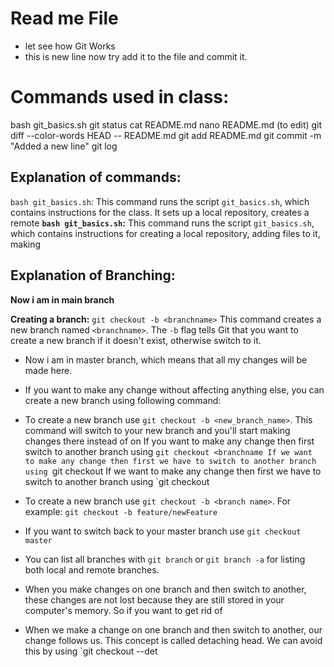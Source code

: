 # Read me File
- let see how Git Works
- this is new line now try add  it to the file and commit  it.

# Commands used in class:
bash git_basics.sh
git status
cat README.md
nano README.md (to edit)
git diff --color-words HEAD -- README.md
git add README.md
git commit -m "Added a new line"
git log

## Explanation of commands:
`bash git_basics.sh`: This command runs the script `git_basics.sh`, which contains instructions for the class. It sets up a local repository, creates a remote
**`bash git_basics.sh`:** This command runs the script `git_basics.sh`, which contains instructions for creating a local repository, adding files to it, making

## Explanation of Branching:

**Now i am in main branch**

**Creating a branch:** `git checkout -b <branchname>`
This command creates a new branch named `<branchname>`. The `-b` flag tells Git that you want to create a new branch if it doesn't exist, otherwise switch to it.

- Now i am in  master branch, which means that all my changes will be made here.
- If you want to make any change without affecting anything else, you can create a new branch using following command:
- To create a new branch use `git checkout -b <new_branch_name>`. This command will switch to your new branch and you'll start making changes there instead of on If you want to make any change then first switch to another branch using `git checkout <branchname If we want to make any change then first we have to switch to another branch using `git checkout If we want to make any change then first we have to switch to another branch using `git checkout
- To create a new branch use `git checkout -b <branch name>`. For example: `git checkout -b feature/newFeature`

- If you want to switch back to your master branch use `git checkout master`
- You can list all branches with `git branch` or `git branch -a` for listing both local and remote branches.
- When you make changes on one branch and then switch to another, these changes are not lost because they are still stored in your computer's memory. So if you want to get rid of
- When we make a change on one branch and then switch to another, our change follows us. This concept is called detaching head. We can avoid this by using `git checkout --det
